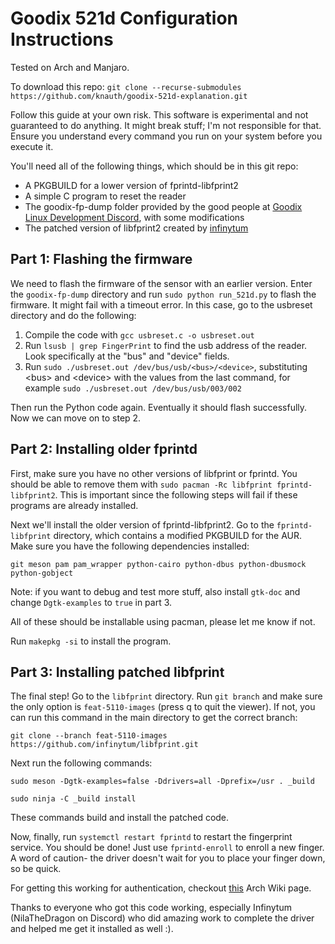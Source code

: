 # Goodix 521d Configuration Instructions
Tested on Arch and Manjaro. 

To download this repo: `git clone --recurse-submodules https://github.com/knauth/goodix-521d-explanation.git`

Follow this guide at your own risk. This software is experimental and not guaranteed to do anything. It might break stuff; I'm not responsible for that. Ensure you understand every command you run on your system before you execute it.

You'll need all of the following things, which should be in this git repo:

- A PKGBUILD for a lower version of fprintd-libfprint2
- A simple C program to reset the reader
- The goodix-fp-dump folder provided by the good people at [Goodix Linux Development Discord](https://discord.gg/tqxCu3986U), with some modifications
- The patched version of libfprint2 created by [infinytum](https://github.com/infinytum)

## Part 1: Flashing the firmware
We need to flash the firmware of the sensor with an earlier version. Enter the `goodix-fp-dump` directory and run `sudo python run_521d.py` to flash the firmware. It might fail with a timeout error. In this case, go to the usbreset directory and do the following:

1. Compile the code with `gcc usbreset.c -o usbreset.out`
2. Run `lsusb | grep FingerPrint` to find the usb address of the reader. Look specifically at the "bus" and "device" fields.
3. Run `sudo ./usbreset.out /dev/bus/usb/<bus>/<device>`, substituting <bus\> and <device\> with the values from the last command, for example `sudo ./usbreset.out /dev/bus/usb/003/002`

Then run the Python code again. Eventually it should flash successfully. Now we can move on to step 2.

## Part 2: Installing older fprintd
First, make sure you have no other versions of libfprint or fprintd. You should be able to remove them with `sudo pacman -Rc libfprint fprintd-libfprint2`. This is important since the following steps will fail if these programs are already installed.

Next we'll install the older version of fprintd-libfprint2. Go to the `fprintd-libfprint` directory, which contains a modified PKGBUILD for the AUR. Make sure you have the following dependencies installed:

`git meson pam pam_wrapper python-cairo python-dbus python-dbusmock python-gobject`

Note: if you want to debug and test more stuff, also install `gtk-doc` and change `Dgtk-examples` to `true` in part 3.

All of these should be installable using pacman, please let me know if not.

Run `makepkg -si` to install the program.

## Part 3: Installing patched libfprint
The final step! Go to the `libfprint` directory. Run `git branch` and make sure the only option is `feat-5110-images` (press q to quit the viewer). If not, you can run this command in the main directory to get the correct branch:

`git clone --branch feat-5110-images https://github.com/infinytum/libfprint.git`

Next run the following commands:

`sudo meson -Dgtk-examples=false -Ddrivers=all -Dprefix=/usr . _build`

`sudo ninja -C _build install`

These commands build and install the patched code.

Now, finally, run `systemctl restart fprintd` to restart the fingerprint service. You should be done! Just use `fprintd-enroll` to enroll a new finger. A word of caution- the driver doesn't wait for you to place your finger down, so be quick.

For getting this working for authentication, checkout [this](https://wiki.archlinux.org/title/Fprint) Arch Wiki page.

Thanks to everyone who got this code working, especially Infinytum (NilaTheDragon on Discord) who did amazing work to complete the driver and helped me get it installed as well :).
